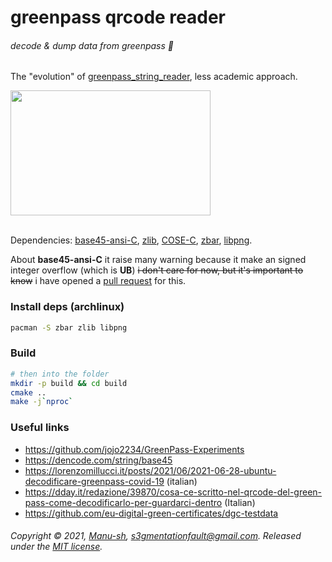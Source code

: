 # greenpass qrcode reader
###### decode & dump data from greenpass 📄
The "evolution" of [greenpass_string_reader](https://github.com/Manu-sh/greenpass_string_reader), less academic approach.

<a href="https://asciinema.org/a/8aGPXfcenT9ue3RWqJ9py0C5Z?autoplay=1&t=00:01">
  <img src="https://asciinema.org/a/8aGPXfcenT9ue3RWqJ9py0C5Z.png" width="320px" height="200px" alt="" />
</a>
<br><br>

Dependencies: [base45-ansi-C](https://github.com/ehn-dcc-development/base45-ansi-C.git), [zlib](https://www.zlib.net/), [COSE-C](https://github.com/cose-wg/COSE-C.git), [zbar](https://github.com/ZBar/ZBar), [libpng](https://github.com/glennrp/libpng).

About **base45-ansi-C** it raise many warning because it make an signed integer overflow (which is **UB**)
~~i don't care for now, but it's important to know~~ i have opened a [pull request](https://github.com/ehn-dcc-development/base45-ansi-C/pull/2) for this.

### Install deps (archlinux)
```bash
pacman -S zbar zlib libpng
```

### Build

```bash
# then into the folder
mkdir -p build && cd build
cmake ..
make -j`nproc`
```

### Useful links

* https://github.com/jojo2234/GreenPass-Experiments
* https://dencode.com/string/base45
* https://lorenzomillucci.it/posts/2021/06/2021-06-28-ubuntu-decodificare-greenpass-covid-19 (italian)
* https://dday.it/redazione/39870/cosa-ce-scritto-nel-qrcode-del-green-pass-come-decodificarlo-per-guardarci-dentro (Italian)
* https://github.com/eu-digital-green-certificates/dgc-testdata

###### Copyright © 2021, [Manu-sh](https://github.com/Manu-sh), s3gmentationfault@gmail.com. Released under the [MIT license](LICENSE).
